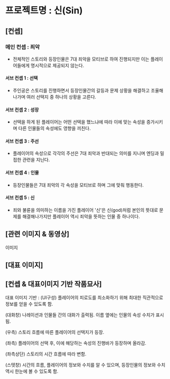 # 프로젝트명 :  신(Sin)

## [컨셉]

### 메인 컨셉 : 죄악
- 전체적인 스토리와 등장인물은 7대 죄악을 모티브로 하여 진행되지만 이는 플레이어들에게 명시적으로 제공되지 않는다.

#### 서브 컨셉 1 : 선택
- 주인공은 스토리를 진행하면서 등장인물간의 갈등과 문제 상황을 해결하고 조율해나가며 여러 선택지 중 하나의 상황을 고른다.

#### 서브 컨셉 2 : 성장
- 선택을 하게 된 플레이어는 어떤 선택을 했느냐에 따라 이에 맞는 속성을 증가시키며 다른 인물들의 속성에도 영향을 끼친다.

#### 서브 컨셉 3 : 주선
- 플레이어의 속성으로 각각의 주선은 7대 죄악과 반대되는 의미를 지니며 엔딩과 밀접한 관련을 지닌다.

#### 서브 컨셉 4 : 인물
- 등장인물들은 7대 죄악의 각 속성을 모티브로 하며 그에 맞춰 행동한다.

#### 서브 컨셉 5 : 신
- 죄와 불륜을 의미하는 이름을 가진 플레이어 '신'은 신(god)처럼 본인의 뜻대로 문제를 해결해나가지만 플레이어 역시 죄악을 뜻하는 인물 중 하나이다.

## [관련 이미지 & 동영상]
이미지

## [대표 이미지]

## [컨셉 & 대표이미지 기반 작품묘사]
대표 이미지 기반 : 
(UI구성) 플레이어의 피로도를 최소화하기 위해 최대한 직관적으로 정보를 얻을 수 있도록 함.

(대화창) 나레이션과 인물들 간의 대화가 출력됨. 이름 옆에는 인물의 속성 수치가 표시됨.

(우측) 스토리 흐름에 따른 플레이어의 선택지가 등장.

(좌측) 플레이어의 선택 후, 이에 해당하는 속성의 진행바가 등장하며 올라감.

(좌측상단) 스토리의 시간 흐름에 따라 변함.

(스텟창) 시간의 흐름, 플레이어의 정보와 수치를 알 수 있으며, 등장인물의 정보와 수치 역시 한눈에 볼 수 있도록 함.
